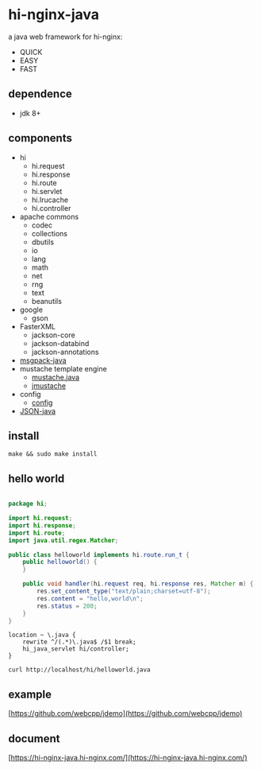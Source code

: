 # hi-nginx-java

a java web framework for hi-nginx:

- QUICK
- EASY
- FAST

## dependence

- jdk 8+

## components

- hi
  - hi.request
  - hi.response
  - hi.route
  - hi.servlet
  - hi.lrucache
  - hi.controller
- apache commons
  - codec
  - collections
  - dbutils
  - io
  - lang
  - math
  - net
  - rng
  - text
  - beanutils
- google
  - gson
- FasterXML
  - jackson-core
  - jackson-databind
  - jackson-annotations
- [msgpack-java](https://github.com/msgpack/msgpack-java)
- mustache template engine
  - [mustache.java](https://github.com/spullara/mustache.java)
  - [jmustache](http://github.com/samskivert/jmustache)
- config
  - [config](https://github.com/lightbend/config)
- [JSON-java](https://github.com/stleary/JSON-java)
  

## install

`make && sudo make install`

## hello world

```java

package hi;

import hi.request;
import hi.response;
import hi.route;
import java.util.regex.Matcher;

public class helloworld implements hi.route.run_t {
    public helloworld() {
    }

    public void handler(hi.request req, hi.response res, Matcher m) {
        res.set_content_type("text/plain;charset=utf-8");
        res.content = "hello,world\n";
        res.status = 200;
    }
}

```

```nginx
location ~ \.java {
    rewrite ^/(.*)\.java$ /$1 break;
    hi_java_servlet hi/controller;
}

```

`curl http://localhost/hi/helloworld.java`


## example
[https://github.com/webcpp/jdemo](https://github.com/webcpp/jdemo)

## document

[https://hi-nginx-java.hi-nginx.com/](https://hi-nginx-java.hi-nginx.com/)
